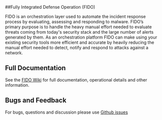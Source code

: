 ##Fully Integrated Defense Operation (FIDO)

FIDO is an orchestration layer used to automate the incident response process by evaluating, assessing and responding to malware. FIDO’s primary purpose is to handle the heavy manual effort needed to evaluate threats coming from today's security stack and the large number of alerts generated by them. As an orchestration platform FIDO can make using your existing security tools more efficient and accurate by heavily reducing the manual effort needed to detect, notify and respond to attacks against a network.

## Full Documentation

See the [FIDO Wiki](https://github.com/Netflix/Fido/wiki/) for full documentation, operational details and other information.

## Bugs and Feedback

For bugs, questions and discussion please use [Github issues](https://github.com/Netflix/Fido/issues)
